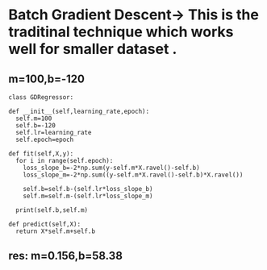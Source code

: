 # Batch Gradient Descent-> This is the traditinal technique which works well for smaller dataset .

## m=100,b=-120

    class GDRegressor:

    def __init__(self,learning_rate,epoch):
      self.m=100
      self.b=-120
      self.lr=learning_rate
      self.epoch=epoch
  
    def fit(self,X,y):
      for i in range(self.epoch):
        loss_slope_b=-2*np.sum(y-self.m*X.ravel()-self.b)
        loss_slope_m=-2*np.sum((y-self.m*X.ravel()-self.b)*X.ravel())
  
        self.b=self.b-(self.lr*loss_slope_b)
        self.m=self.m-(self.lr*loss_slope_m)
  
      print(self.b,self.m)
  
    def predict(self,X):
      return X*self.m+self.b
  
## res: m=0.156,b=58.38
